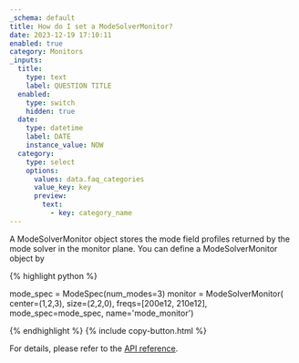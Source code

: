 ```yaml
---
_schema: default
title: How do I set a ModeSolverMonitor?
date: 2023-12-19 17:10:11
enabled: true
category: Monitors
_inputs:
  title:
    type: text
    label: QUESTION TITLE
  enabled:
    type: switch
    hidden: true
  date:
    type: datetime
    label: DATE
    instance_value: NOW
  category:
    type: select
    options:
      values: data.faq_categories
      value_key: key
      preview:
        text:
          - key: category_name
---
```

A ModeSolverMonitor object stores the mode field profiles returned by the mode solver in the monitor plane. You can define a ModeSolverMonitor object by

<div markdown class="code-snippet">{% highlight python %}

mode_spec = ModeSpec(num_modes=3)
monitor = ModeSolverMonitor(
    center=(1,2,3),
    size=(2,2,0),
    freqs=[200e12, 210e12],
    mode_spec=mode_spec,
    name='mode_monitor')

{% endhighlight %}
{% include copy-button.html %}
</div>

For details, please refer to the [API reference](https://docs.flexcompute.com/projects/tidy3d/en/latest/api/_autosummary/tidy3d.ModeSolverMonitor.html).